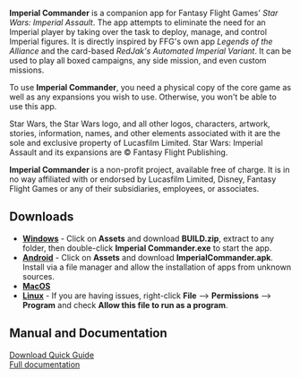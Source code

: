 **Imperial Commander** is a companion app for Fantasy Flight Games' *Star Wars: Imperial Assault*. The app attempts to eliminate the need for an Imperial player by taking over the task to deploy, manage, and control Imperial figures. It is directly inspired by FFG's own app *Legends of the Alliance* and the card-based *RedJak's Automated Imperial Variant*. It can be used to play all boxed campaigns, any side mission, and even custom missions.

To use **Imperial Commander**, you need a physical copy of the core game as well as any expansions you wish to use. Otherwise, you won't be able to use this app.

Star Wars, the Star Wars logo, and all other logos, characters, artwork, stories, information, names, and other elements associated with it are the sole and exclusive property of Lucasfilm Limited. Star Wars: Imperial Assault and its expansions are © Fantasy Flight Publishing.

**Imperial Commander** is a non-profit project, available free of charge. It is in no way affiliated with or endorsed by Lucasfilm Limited, Disney, Fantasy Flight Games or any of their subsidiaries, employees, or associates.

## Downloads
* **[Windows](https://github.com/GlowPuff/ImperialCommander/releases/latest)** - Click on **Assets** and download **BUILD.zip**, extract to any folder, then double-click **Imperial Commander.exe** to start the app.<br>
* **[Android](https://github.com/GlowPuff/ImperialCommander/releases/latest)** - Click on **Assets** and download **ImperialCommander.apk**. Install via a file manager and allow the installation of apps from unknown sources.<br>
* **[MacOS](https://drive.google.com/file/d/15DncIpOx7rZBtS8d9rGrnKQTDDobHE66/view?usp=sharing)**<br>
* **[Linux](https://drive.google.com/file/d/12GyPreL6v_ezBgWlmmSa9kam8DsEQW-f/view?usp=sharing)** - If you are having issues, right-click **File** --> **Permissions** --> **Program** and check **Allow this file to run as a program**.<br>

## Manual and Documentation
[Download Quick Guide](https://boardgamegeek.com/filepage/218088/imperial-commander-unofficial-companion-app-solo-c)<br>
[Full documentation](https://github.com/Noldorion/IA-Imperial-Commander/wiki)

